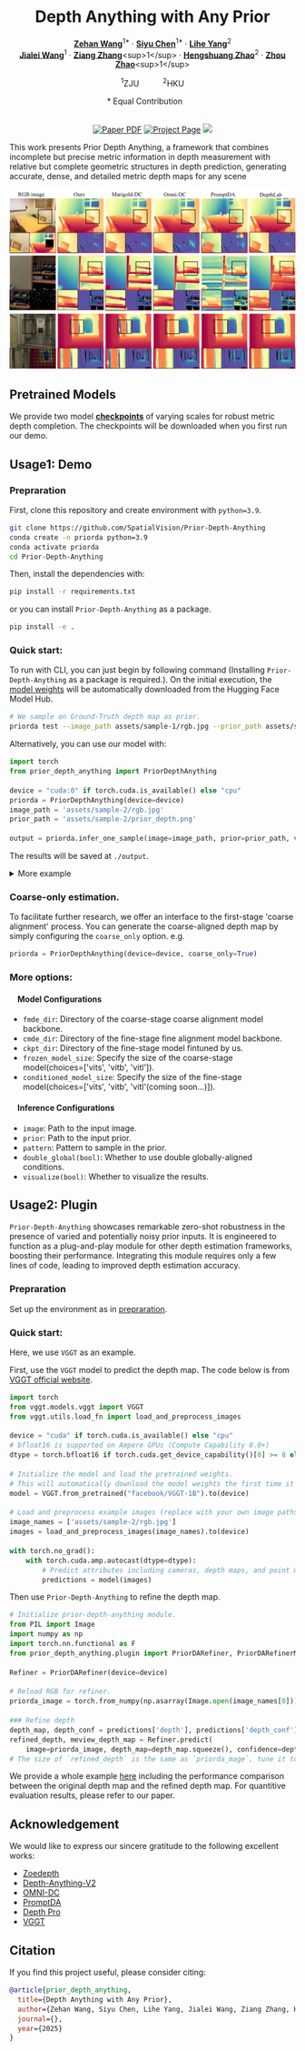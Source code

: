 <div align="center">
<h1>Depth Anything with Any Prior</h1>

[**Zehan Wang**](https://zehanwang01.github.io/)<sup>1*</sup> · [**Siyu Chen**]()<sup>1*</sup> · [**Lihe Yang**](https://liheyoung.github.io/)<sup>2</sup>
<br>
[**Jialei Wang**]()<sup>1</sup> · [**Ziang Zhang**]("https://scholar.google.com/citations?user=DptGMnYAAAAJ&hl=en&oi=ao")<sup>1</sup> · [**Hengshuang Zhao**](https://hszhao.github.io/)<sup>2</sup> · [**Zhou Zhao**]("https://mypage.zju.edu.cn/zhaozhou")<sup>1</sup>

<sup>1</sup>ZJU&emsp;&emsp;&emsp;<sup>2</sup>HKU
<br>
<div class="is-size-6 publication-authors">
  <span class="author-block">* Equal Contribution</span></a>&nbsp</a>&nbsp</a>&nbsp</a>&nbsp</a>&nbsp</a>&nbsp</a>&nbsp
</div>
<br>

<a href=""><img src='https://img.shields.io/badge/arXiv-Prior Depth Anything-red' alt='Paper PDF'></a>
<a href='https://prior-depth-anything.github.io/'><img src='https://img.shields.io/badge/Project_Page-Prior Depth Anything-green' alt='Project Page'></a>
<a href='https://huggingface.co/Rain729/Prior-Depth-Anything'><img src='https://img.shields.io/badge/%F0%9F%A4%97%20Hugging%20Face-Demo-blue'></a>
</div>

This work presents Prior Depth Anything, a framework that combines incomplete but precise metric information in depth measurement with relative but complete geometric structures in depth prediction, generating accurate, dense, and detailed metric depth maps for any scene

![comparison](assets/comparison.jpg)

## Pretrained Models

We provide two model [**checkpoints**](https://huggingface.co/Rain729/Prior-Depth-Anything) of varying scales for robust metric depth completion. The checkpoints will be downloaded when you first run our demo.

## Usage1: Demo

### Prepraration

First, clone this repository and create environment with `python=3.9`.
```bash
git clone https://github.com/SpatialVision/Prior-Depth-Anything
conda create -n priorda python=3.9
conda activate priorda
cd Prior-Depth-Anything
```
Then, install the dependencies with:
```bash
pip install -r requirements.txt
```
or you can install `Prior-Depth-Anything` as a package.
```bash
pip install -e .
```

### Quick start:
To run with CLI, you can just begin by following command (Installing `Prior-Depth-Anything` as a package is required.). On the initial execution, the [model weights](#Pretrained-Models) will be automatically downloaded from the Hugging Face Model Hub.
```bash
# We sample on Ground-Truth depth map as prior.
priorda test --image_path assets/sample-1/rgb.jpg --prior_path assets/sample-1/gt_depth.png --pattern downscale_32 --visualize 1 
```

Alternatively, you can use our model with:

```python
import torch
from prior_depth_anything import PriorDepthAnything

device = "cuda:0" if torch.cuda.is_available() else "cpu"
priorda = PriorDepthAnything(device=device)
image_path = 'assets/sample-2/rgb.jpg'
prior_path = 'assets/sample-2/prior_depth.png'

output = priorda.infer_one_sample(image=image_path, prior=prior_path, visualize=True)
```
The results will be saved at `./output`. 

<details> <summary> More example </summary>

```python
import torch
from prior_depth_anything import PriorDepthAnything

device = "cuda:0" if torch.cuda.is_available() else "cpu"
priorda = PriorDepthAnything(device=device)
image_path = 'assets/sample-6/rgb.npy'
prior_path = 'assets/sample-6/prior_depth.npy'

output = priorda.infer_one_sample(image=image_path, prior=prior_path, visualize=True)
```
</details>  

### Coarse-only estimation.
To facilitate further research, we offer an interface to the first-stage 'coarse alignment' process. You can generate the coarse-aligned depth map by simply configuring the `coarse_only` option. e.g.
```python
priorda = PriorDepthAnything(device=device, coarse_only=True)
```
### More options:
#### &ensp;&ensp;Model Configurations
- `fmde_dir`: Directory of the coarse-stage coarse alignment model backbone.
- `cmde_dir`: Directory of the fine-stage fine alignment model backbone.
- `ckpt_dir`: Directory of the fine-stage model fintuned by us.
- `frozen_model_size`: Specify the size of the coarse-stage model(choices=['vits', 'vitb', 'vitl']).
- `conditioned_model_size`: Specify the size of the fine-stage model(choices=['vits', 'vitb', 'vitl'(coming soon...)]).

#### &ensp;&ensp;Inference Configurations
- `image`: Path to the input image.
- `prior`: Path to the input prior.
- `pattern`: Pattern to sample in the prior.
- `double_global(bool)`: Whether to use double globally-aligned conditions.
- `visualize(bool)`: Whether to visualize the results.

## Usage2: Plugin

`Prior-Depth-Anything` showcases remarkable zero-shot robustness in the presence of varied and potentially noisy prior inputs. It is engineered to function as a plug-and-play module for other depth estimation frameworks, boosting their performance. Integrating this module requires only a few lines of code, leading to improved depth estimation accuracy.
### Prepraration

Set up the environment as in [prepraration](#prepraration).

### Quick start:

Here, we use `VGGT` as an example.

First, use the `VGGT` model to predict the depth map. The code below is from [VGGT official website](https://github.com/facebookresearch/vggt).
```python
import torch
from vggt.models.vggt import VGGT
from vggt.utils.load_fn import load_and_preprocess_images

device = "cuda" if torch.cuda.is_available() else "cpu"
# bfloat16 is supported on Ampere GPUs (Compute Capability 8.0+) 
dtype = torch.bfloat16 if torch.cuda.get_device_capability()[0] >= 8 else torch.float16

# Initialize the model and load the pretrained weights.
# This will automatically download the model weights the first time it's run, which may take a while.
model = VGGT.from_pretrained("facebook/VGGT-1B").to(device)

# Load and preprocess example images (replace with your own image paths)
image_names = ['assets/sample-2/rgb.jpg'] 
images = load_and_preprocess_images(image_names).to(device)

with torch.no_grad():
    with torch.cuda.amp.autocast(dtype=dtype):
        # Predict attributes including cameras, depth maps, and point maps.
        predictions = model(images)
```
Then use `Prior-Depth-Anything` to refine the depth map.

```python
# Initialize prior-depth-anything module.
from PIL import Image
import numpy as np
import torch.nn.functional as F
from prior_depth_anything.plugin import PriorDARefiner, PriorDARefinerMetrics

Refiner = PriorDARefiner(device=device)

# Reload RGB for refiner.
priorda_image = torch.from_numpy(np.asarray(Image.open(image_names[0])).astype(np.uint8))

### Refine depth 
depth_map, depth_conf = predictions['depth'], predictions['depth_conf']
refined_depth, meview_depth_map = Refiner.predict(
    image=priorda_image, depth_map=depth_map.squeeze(), confidence=depth_conf.squeeze())
# The size of `refined_depth` is the same as `priorda_mage`, tune it to your need.
```
We provide a whole example [here](./enhance_depth.py) including the performance comparison between the original depth map and the refined depth map. For quantitive evaluation results, please refer to our paper.

## Acknowledgement

We would like to express our sincere gratitude to the following excellent works:

- [Zoedepth](https://github.com/isl-org/ZoeDepth)
- [Depth-Anything-V2](https://github.com/DepthAnything/Depth-Anything-V2)
- [OMNI-DC](https://github.com/princeton-vl/OMNI-DC)
- [PromptDA](https://github.com/DepthAnything/PromptDA)
- [Depth Pro](https://github.com/apple/ml-depth-pro)
- [VGGT](https://github.com/facebookresearch/vggt)

## Citation

If you find this project useful, please consider citing:

```bibtex
@article{prior_depth_anything,
  title={Depth Anything with Any Prior},
  author={Zehan Wang, Siyu Chen, Lihe Yang, Jialei Wang, Ziang Zhang, Hengshuang Zhao, Zhou Zhao},
  journal={},
  year={2025}
}
```
